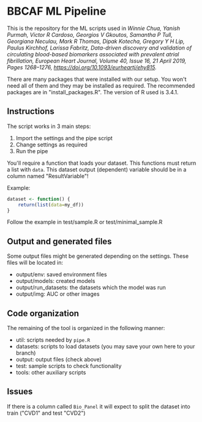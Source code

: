# BBCAF ML Pipeline

This is the repository for the ML scripts used in *Winnie Chua, Yanish Purmah, Victor R Cardoso, Georgios V Gkoutos, Samantha P Tull, Georgiana Neculau, Mark R Thomas, Dipak Kotecha, Gregory Y H Lip, Paulus Kirchhof, Larissa Fabritz, Data-driven discovery and validation of circulating blood-based biomarkers associated with prevalent atrial fibrillation, European Heart Journal, Volume 40, Issue 16, 21 April 2019, Pages 1268–1276, https://doi.org/10.1093/eurheartj/ehy815.*

There are many packages that were installed with our setup. You won't need all of them and they may be installed as required. The recommended packages are in  "install_packages.R". The version of R used is 3.4.1.

## Instructions

The script works in 3 main steps:

1. Import the settings and the pipe script
2. Change settings as required
3. Run the pipe

You'll require a function that loads your dataset. This functions must return a list with `data`. This dataset output (dependent) variable should be in a column named "ResultVariable"!

Example:

```R
dataset <- function() {
    return(list(data=my_df))
}
```

Follow the example in test/sample.R or test/minimal_sample.R

## Output and generated files

Some output files might be generated depending on the settings. These files will be located in:
- output/env: saved environment files
- output/models: created models
- output/run_datasets: the datasets which the model was run
- output/img: AUC or other images

## Code organization

The remaining of the tool is organized in the following manner:
- util: scripts needed by `pipe.R`
- datasets: scripts to load datasets (you may save your own here to your branch)
- output: output files (check above)
- test: sample scripts to check functionality
- tools: other auxiliary scripts
 
## Issues

If there is a column called `Bio_Panel` it will expect to split the dataset into train ("CVD1" and test "CVD2")

